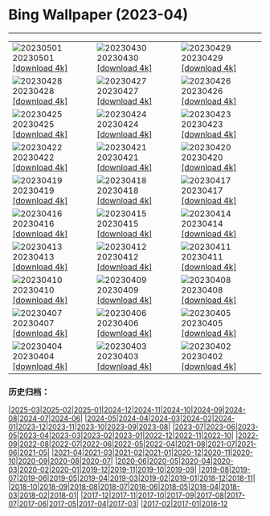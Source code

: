 # Bing Wallpaper (2023-04)
**************

<table><tr><td><img class="wallpaper" src="https://www.bing.com/th?id=OHR.LilyLaborDay_FR-FR3324597226_1920x1080.jpg" alt="20230501"> 20230501 <a href="https://www.bing.com/th?id=OHR.LilyLaborDay_FR-FR3324597226_UHD.jpg">[download 4k]</a></td><td><img class="wallpaper" src="https://www.bing.com/th?id=OHR.ExteriorPreservationHall_FR-FR8893416037_1920x1080.jpg" alt="20230430"> 20230430 <a href="https://www.bing.com/th?id=OHR.ExteriorPreservationHall_FR-FR8893416037_UHD.jpg">[download 4k]</a></td><td><img class="wallpaper" src="https://www.bing.com/th?id=OHR.JTNPMilkyWay_FR-FR2094769565_1920x1080.jpg" alt="20230429"> 20230429 <a href="https://www.bing.com/th?id=OHR.JTNPMilkyWay_FR-FR2094769565_UHD.jpg">[download 4k]</a></td></tr><tr><td><img class="wallpaper" src="https://www.bing.com/th?id=OHR.MariposaGrove_FR-FR4964975063_1920x1080.jpg" alt="20230428"> 20230428 <a href="https://www.bing.com/th?id=OHR.MariposaGrove_FR-FR4964975063_UHD.jpg">[download 4k]</a></td><td><img class="wallpaper" src="https://www.bing.com/th?id=OHR.SouthPadre_FR-FR1930161861_1920x1080.jpg" alt="20230427"> 20230427 <a href="https://www.bing.com/th?id=OHR.SouthPadre_FR-FR1930161861_UHD.jpg">[download 4k]</a></td><td><img class="wallpaper" src="https://www.bing.com/th?id=OHR.GHOAudubonDay_FR-FR1843319126_1920x1080.jpg" alt="20230426"> 20230426 <a href="https://www.bing.com/th?id=OHR.GHOAudubonDay_FR-FR1843319126_UHD.jpg">[download 4k]</a></td></tr><tr><td><img class="wallpaper" src="https://www.bing.com/th?id=OHR.AdelieWPD_FR-FR1082449253_1920x1080.jpg" alt="20230425"> 20230425 <a href="https://www.bing.com/th?id=OHR.AdelieWPD_FR-FR1082449253_UHD.jpg">[download 4k]</a></td><td><img class="wallpaper" src="https://www.bing.com/th?id=OHR.FranconianWineCellar_FR-FR1735465864_1920x1080.jpg" alt="20230424"> 20230424 <a href="https://www.bing.com/th?id=OHR.FranconianWineCellar_FR-FR1735465864_UHD.jpg">[download 4k]</a></td><td><img class="wallpaper" src="https://www.bing.com/th?id=OHR.StuttgartPublicLibrary_FR-FR1520907172_1920x1080.jpg" alt="20230423"> 20230423 <a href="https://www.bing.com/th?id=OHR.StuttgartPublicLibrary_FR-FR1520907172_UHD.jpg">[download 4k]</a></td></tr><tr><td><img class="wallpaper" src="https://www.bing.com/th?id=OHR.EarthDayFox_FR-FR1316341314_1920x1080.jpg" alt="20230422"> 20230422 <a href="https://www.bing.com/th?id=OHR.EarthDayFox_FR-FR1316341314_UHD.jpg">[download 4k]</a></td><td><img class="wallpaper" src="https://www.bing.com/th?id=OHR.Gevaudan_FR-FR8210514398_1920x1080.jpg" alt="20230421"> 20230421 <a href="https://www.bing.com/th?id=OHR.Gevaudan_FR-FR8210514398_UHD.jpg">[download 4k]</a></td><td><img class="wallpaper" src="https://www.bing.com/th?id=OHR.EuropeFromISS_FR-FR7164814523_1920x1080.jpg" alt="20230420"> 20230420 <a href="https://www.bing.com/th?id=OHR.EuropeFromISS_FR-FR7164814523_UHD.jpg">[download 4k]</a></td></tr><tr><td><img class="wallpaper" src="https://www.bing.com/th?id=OHR.BourgesFestival_FR-FR2048973185_1920x1080.jpg" alt="20230419"> 20230419 <a href="https://www.bing.com/th?id=OHR.BourgesFestival_FR-FR2048973185_UHD.jpg">[download 4k]</a></td><td><img class="wallpaper" src="https://www.bing.com/th?id=OHR.MPPUnesco_FR-FR1894243238_1920x1080.jpg" alt="20230418"> 20230418 <a href="https://www.bing.com/th?id=OHR.MPPUnesco_FR-FR1894243238_UHD.jpg">[download 4k]</a></td><td><img class="wallpaper" src="https://www.bing.com/th?id=OHR.OneThousandSprings_FR-FR4920641576_1920x1080.jpg" alt="20230417"> 20230417 <a href="https://www.bing.com/th?id=OHR.OneThousandSprings_FR-FR4920641576_UHD.jpg">[download 4k]</a></td></tr><tr><td><img class="wallpaper" src="https://www.bing.com/th?id=OHR.KiteDay_FR-FR4632887565_1920x1080.jpg" alt="20230416"> 20230416 <a href="https://www.bing.com/th?id=OHR.KiteDay_FR-FR4632887565_UHD.jpg">[download 4k]</a></td><td><img class="wallpaper" src="https://www.bing.com/th?id=OHR.LorenzoQuinn_FR-FR4354643719_1920x1080.jpg" alt="20230415"> 20230415 <a href="https://www.bing.com/th?id=OHR.LorenzoQuinn_FR-FR4354643719_UHD.jpg">[download 4k]</a></td><td><img class="wallpaper" src="https://www.bing.com/th?id=OHR.RedSeaStars_FR-FR2021309863_1920x1080.jpg" alt="20230414"> 20230414 <a href="https://www.bing.com/th?id=OHR.RedSeaStars_FR-FR2021309863_UHD.jpg">[download 4k]</a></td></tr><tr><td><img class="wallpaper" src="https://www.bing.com/th?id=OHR.PhloxSubulata_FR-FR5943147145_1920x1080.jpg" alt="20230413"> 20230413 <a href="https://www.bing.com/th?id=OHR.PhloxSubulata_FR-FR5943147145_UHD.jpg">[download 4k]</a></td><td><img class="wallpaper" src="https://www.bing.com/th?id=OHR.TaiwanYuhina_FR-FR2118371198_1920x1080.jpg" alt="20230412"> 20230412 <a href="https://www.bing.com/th?id=OHR.TaiwanYuhina_FR-FR2118371198_UHD.jpg">[download 4k]</a></td><td><img class="wallpaper" src="https://www.bing.com/th?id=OHR.MossyGrottoFalls_FR-FR1725636613_1920x1080.jpg" alt="20230411"> 20230411 <a href="https://www.bing.com/th?id=OHR.MossyGrottoFalls_FR-FR1725636613_UHD.jpg">[download 4k]</a></td></tr><tr><td><img class="wallpaper" src="https://www.bing.com/th?id=OHR.BirdcountAllen_FR-FR2812339598_1920x1080.jpg" alt="20230410"> 20230410 <a href="https://www.bing.com/th?id=OHR.BirdcountAllen_FR-FR2812339598_UHD.jpg">[download 4k]</a></td><td><img class="wallpaper" src="https://www.bing.com/th?id=OHR.LithuanianEggs_FR-FR2514564063_1920x1080.jpg" alt="20230409"> 20230409 <a href="https://www.bing.com/th?id=OHR.LithuanianEggs_FR-FR2514564063_UHD.jpg">[download 4k]</a></td><td><img class="wallpaper" src="https://www.bing.com/th?id=OHR.NIrelandGiants_FR-FR2334244972_1920x1080.jpg" alt="20230408"> 20230408 <a href="https://www.bing.com/th?id=OHR.NIrelandGiants_FR-FR2334244972_UHD.jpg">[download 4k]</a></td></tr><tr><td><img class="wallpaper" src="https://www.bing.com/th?id=OHR.KitsAspen_FR-FR1550536661_1920x1080.jpg" alt="20230407"> 20230407 <a href="https://www.bing.com/th?id=OHR.KitsAspen_FR-FR1550536661_UHD.jpg">[download 4k]</a></td><td><img class="wallpaper" src="https://www.bing.com/th?id=OHR.ArizonaPinkMoon_FR-FR8317584588_1920x1080.jpg" alt="20230406"> 20230406 <a href="https://www.bing.com/th?id=OHR.ArizonaPinkMoon_FR-FR8317584588_UHD.jpg">[download 4k]</a></td><td><img class="wallpaper" src="https://www.bing.com/th?id=OHR.BlackGrouseLekking_FR-FR9040681909_1920x1080.jpg" alt="20230405"> 20230405 <a href="https://www.bing.com/th?id=OHR.BlackGrouseLekking_FR-FR9040681909_UHD.jpg">[download 4k]</a></td></tr><tr><td><img class="wallpaper" src="https://www.bing.com/th?id=OHR.RomanBridge_FR-FR9260461208_1920x1080.jpg" alt="20230404"> 20230404 <a href="https://www.bing.com/th?id=OHR.RomanBridge_FR-FR9260461208_UHD.jpg">[download 4k]</a></td><td><img class="wallpaper" src="https://www.bing.com/th?id=OHR.HonaunauNP_FR-FR9522792056_1920x1080.jpg" alt="20230403"> 20230403 <a href="https://www.bing.com/th?id=OHR.HonaunauNP_FR-FR9522792056_UHD.jpg">[download 4k]</a></td><td><img class="wallpaper" src="https://www.bing.com/th?id=OHR.ParisRunners_FR-FR1912252678_1920x1080.jpg" alt="20230402"> 20230402 <a href="https://www.bing.com/th?id=OHR.ParisRunners_FR-FR1912252678_UHD.jpg">[download 4k]</a></td></tr></table>

### 历史归档：

|[2025-03](/../2025-03/2025-03.md)|[2025-02](/../2025-02/2025-02.md)|[2025-01](/../2025-01/2025-01.md)|[2024-12](/../2024-12/2024-12.md)|[2024-11](/../2024-11/2024-11.md)|[2024-10](/../2024-10/2024-10.md)|[2024-09](/../2024-09/2024-09.md)|[2024-08](/../2024-08/2024-08.md)|[2024-07](/../2024-07/2024-07.md)|[2024-06](/../2024-06/2024-06.md)|
|[2024-05](/../2024-05/2024-05.md)|[2024-04](/../2024-04/2024-04.md)|[2024-03](/../2024-03/2024-03.md)|[2024-02](/../2024-02/2024-02.md)|[2024-01](/../2024-01/2024-01.md)|[2023-12](/../2023-12/2023-12.md)|[2023-11](/../2023-11/2023-11.md)|[2023-10](/../2023-10/2023-10.md)|[2023-09](/../2023-09/2023-09.md)|[2023-08](/../2023-08/2023-08.md)|
|[2023-07](/../2023-07/2023-07.md)|[2023-06](/../2023-06/2023-06.md)|[2023-05](/../2023-05/2023-05.md)|[2023-04](/2023-04.md)|[2023-03](/../2023-03/2023-03.md)|[2023-02](/../2023-02/2023-02.md)|[2023-01](/../2023-01/2023-01.md)|[2022-12](/../2022-12/2022-12.md)|[2022-11](/../2022-11/2022-11.md)|[2022-10](/../2022-10/2022-10.md)|
|[2022-09](/../2022-09/2022-09.md)|[2022-08](/../2022-08/2022-08.md)|[2022-07](/../2022-07/2022-07.md)|[2022-06](/../2022-06/2022-06.md)|[2022-05](/../2022-05/2022-05.md)|[2022-04](/../2022-04/2022-04.md)|[2021-08](/../2021-08/2021-08.md)|[2021-07](/../2021-07/2021-07.md)|[2021-06](/../2021-06/2021-06.md)|[2021-05](/../2021-05/2021-05.md)|
|[2021-04](/../2021-04/2021-04.md)|[2021-03](/../2021-03/2021-03.md)|[2021-02](/../2021-02/2021-02.md)|[2021-01](/../2021-01/2021-01.md)|[2020-12](/../2020-12/2020-12.md)|[2020-11](/../2020-11/2020-11.md)|[2020-10](/../2020-10/2020-10.md)|[2020-09](/../2020-09/2020-09.md)|[2020-08](/../2020-08/2020-08.md)|[2020-07](/../2020-07/2020-07.md)|
|[2020-06](/../2020-06/2020-06.md)|[2020-05](/../2020-05/2020-05.md)|[2020-04](/../2020-04/2020-04.md)|[2020-03](/../2020-03/2020-03.md)|[2020-02](/../2020-02/2020-02.md)|[2020-01](/../2020-01/2020-01.md)|[2019-12](/../2019-12/2019-12.md)|[2019-11](/../2019-11/2019-11.md)|[2019-10](/../2019-10/2019-10.md)|[2019-09](/../2019-09/2019-09.md)|
|[2019-08](/../2019-08/2019-08.md)|[2019-07](/../2019-07/2019-07.md)|[2019-06](/../2019-06/2019-06.md)|[2019-05](/../2019-05/2019-05.md)|[2019-04](/../2019-04/2019-04.md)|[2019-03](/../2019-03/2019-03.md)|[2019-02](/../2019-02/2019-02.md)|[2019-01](/../2019-01/2019-01.md)|[2018-12](/../2018-12/2018-12.md)|[2018-11](/../2018-11/2018-11.md)|
|[2018-10](/../2018-10/2018-10.md)|[2018-09](/../2018-09/2018-09.md)|[2018-08](/../2018-08/2018-08.md)|[2018-07](/../2018-07/2018-07.md)|[2018-06](/../2018-06/2018-06.md)|[2018-05](/../2018-05/2018-05.md)|[2018-04](/../2018-04/2018-04.md)|[2018-03](/../2018-03/2018-03.md)|[2018-02](/../2018-02/2018-02.md)|[2018-01](/../2018-01/2018-01.md)|
|[2017-12](/../2017-12/2017-12.md)|[2017-11](/../2017-11/2017-11.md)|[2017-10](/../2017-10/2017-10.md)|[2017-09](/../2017-09/2017-09.md)|[2017-08](/../2017-08/2017-08.md)|[2017-07](/../2017-07/2017-07.md)|[2017-06](/../2017-06/2017-06.md)|[2017-05](/../2017-05/2017-05.md)|[2017-04](/../2017-04/2017-04.md)|[2017-03](/../2017-03/2017-03.md)|
|[2017-02](/../2017-02/2017-02.md)|[2017-01](/../2017-01/2017-01.md)|[2016-12](/../2016-12/2016-12.md)
